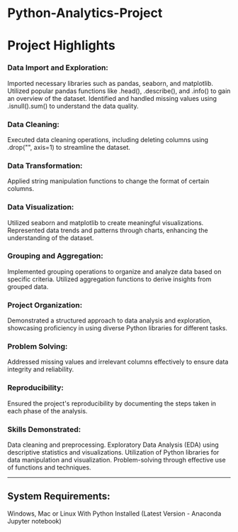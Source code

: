 # Python-Analytics-Project

# Project Highlights

### Data Import and Exploration:

Imported necessary libraries such as pandas, seaborn, and matplotlib. Utilized popular pandas functions like .head(), .describe(), and .info() to gain an overview of the dataset. Identified and handled missing values using .isnull().sum() to understand the data quality.

### Data Cleaning:
Executed data cleaning operations, including deleting columns using .drop("", axis=1) to streamline the dataset.

### Data Transformation:
Applied string manipulation functions to change the format of certain columns.

### Data Visualization:
Utilized seaborn and matplotlib to create meaningful visualizations. Represented data trends and patterns through charts, enhancing the understanding of the dataset.

### Grouping and Aggregation:
Implemented grouping operations to organize and analyze data based on specific criteria. Utilized aggregation functions to derive insights from grouped data.

### Project Organization:
Demonstrated a structured approach to data analysis and exploration, showcasing proficiency in using diverse Python libraries for different tasks.

### Problem Solving:
Addressed missing values and irrelevant columns effectively to ensure data integrity and reliability.

### Reproducibility:
Ensured the project's reproducibility by documenting the steps taken in each phase of the analysis.

### Skills Demonstrated:
Data cleaning and preprocessing. Exploratory Data Analysis (EDA) using descriptive statistics and visualizations. Utilization of Python libraries for data manipulation and visualization. Problem-solving through effective use of functions and techniques.

-----------------------------------------------------------------------------------------------------------------------------------------------------------------------------------------

## System Requirements:
Windows, Mac or Linux 
With Python Installed (Latest Version - Anaconda Jupyter notebook)
